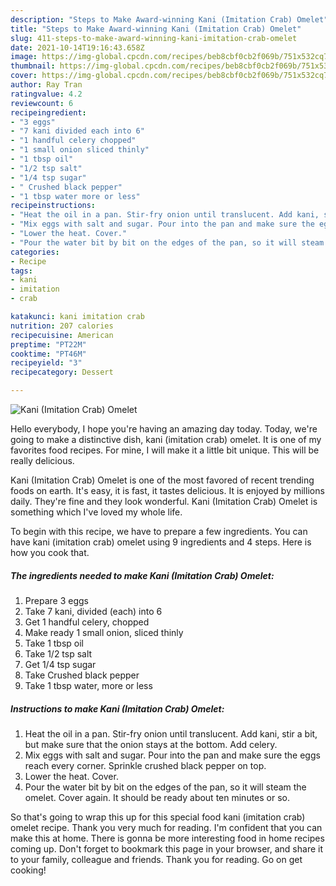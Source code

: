 ```yaml
---
description: "Steps to Make Award-winning Kani (Imitation Crab) Omelet"
title: "Steps to Make Award-winning Kani (Imitation Crab) Omelet"
slug: 411-steps-to-make-award-winning-kani-imitation-crab-omelet
date: 2021-10-14T19:16:43.658Z
image: https://img-global.cpcdn.com/recipes/beb8cbf0cb2f069b/751x532cq70/kani-imitation-crab-omelet-recipe-main-photo.jpg
thumbnail: https://img-global.cpcdn.com/recipes/beb8cbf0cb2f069b/751x532cq70/kani-imitation-crab-omelet-recipe-main-photo.jpg
cover: https://img-global.cpcdn.com/recipes/beb8cbf0cb2f069b/751x532cq70/kani-imitation-crab-omelet-recipe-main-photo.jpg
author: Ray Tran
ratingvalue: 4.2
reviewcount: 6
recipeingredient:
- "3 eggs"
- "7 kani divided each into 6"
- "1 handful celery chopped"
- "1 small onion sliced thinly"
- "1 tbsp oil"
- "1/2 tsp salt"
- "1/4 tsp sugar"
- " Crushed black pepper"
- "1 tbsp water more or less"
recipeinstructions:
- "Heat the oil in a pan. Stir-fry onion until translucent. Add kani, stir a bit, but make sure that the onion stays at the bottom. Add celery."
- "Mix eggs with salt and sugar. Pour into the pan and make sure the eggs reach every corner. Sprinkle crushed black pepper on top."
- "Lower the heat. Cover."
- "Pour the water bit by bit on the edges of the pan, so it will steam the omelet. Cover again. It should be ready about ten minutes or so."
categories:
- Recipe
tags:
- kani
- imitation
- crab

katakunci: kani imitation crab 
nutrition: 207 calories
recipecuisine: American
preptime: "PT22M"
cooktime: "PT46M"
recipeyield: "3"
recipecategory: Dessert

---
```



![Kani (Imitation Crab) Omelet](https://img-global.cpcdn.com/recipes/beb8cbf0cb2f069b/751x532cq70/kani-imitation-crab-omelet-recipe-main-photo.jpg)

Hello everybody, I hope you're having an amazing day today. Today, we're going to make a distinctive dish, kani (imitation crab) omelet. It is one of my favorites food recipes. For mine, I will make it a little bit unique. This will be really delicious.



Kani (Imitation Crab) Omelet is one of the most favored of recent trending foods on earth. It's easy, it is fast, it tastes delicious. It is enjoyed by millions daily. They're fine and they look wonderful. Kani (Imitation Crab) Omelet is something which I've loved my whole life.


To begin with this recipe, we have to prepare a few ingredients. You can have kani (imitation crab) omelet using 9 ingredients and 4 steps. Here is how you cook that.

<!--inarticleads1-->

##### The ingredients needed to make Kani (Imitation Crab) Omelet:

1. Prepare 3 eggs
1. Take 7 kani, divided (each) into 6
1. Get 1 handful celery, chopped
1. Make ready 1 small onion, sliced thinly
1. Take 1 tbsp oil
1. Take 1/2 tsp salt
1. Get 1/4 tsp sugar
1. Take  Crushed black pepper
1. Take 1 tbsp water, more or less




<!--inarticleads2-->

##### Instructions to make Kani (Imitation Crab) Omelet:

1. Heat the oil in a pan. Stir-fry onion until translucent. Add kani, stir a bit, but make sure that the onion stays at the bottom. Add celery.
1. Mix eggs with salt and sugar. Pour into the pan and make sure the eggs reach every corner. Sprinkle crushed black pepper on top.
1. Lower the heat. Cover.
1. Pour the water bit by bit on the edges of the pan, so it will steam the omelet. Cover again. It should be ready about ten minutes or so.




So that's going to wrap this up for this special food kani (imitation crab) omelet recipe. Thank you very much for reading. I'm confident that you can make this at home. There is gonna be more interesting food in home recipes coming up. Don't forget to bookmark this page in your browser, and share it to your family, colleague and friends. Thank you for reading. Go on get cooking!
